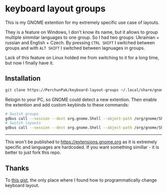 # keyboard layout groups

This is my GNOME extention for my extremely specific use case of layouts.

They is a feature on Windows, I don't know its name, but it allows to group multiple simmilar languages to one group.
So I had two groups: Ukrainian + russian and English + Czech.
By pressing `CTRL SHIFT` I switched between groups and with `ALT SHIFT` I switched between lagnuages in groups.

Lack of this feature on Linux holded me from switching to it for a long time, but now I finally have it.

## Installation

```bash
git clone https://PerchunPak/keyboard-layout-groups ~/.local/share/gnome-shell/extensions/keyboard-layout-groups@perchun
```

Relogin to your PC, so GNOME could detect a new extention. Then enable the extention and add custom keybinds to these commands:

```bash
# Switch groups
gdbus call --session --dest org.gnome.Shell --object-path /org/gnome/Shell/Extensions/KeyboardLayoutGroups --method org.gnome.Shell.Extensions.KeyboardLayoutGroups.ChangeGroup
# Switch layouts
gdbus call --session --dest org.gnome.Shell --object-path /org/gnome/Shell/Extensions/KeyboardLayoutGroups --method org.gnome.Shell.Extensions.KeyboardLayoutGroups.ChangeLayout
```

---

This won't be published to https://extensions.gnome.org as it is extremely specific and languages are hardcoded.
If you want something simillar - it is better to just fork this repo.

## Thanks

To [this gist](https://gist.github.com/Envek/85f40478d1c8b9658621190569046447), the only place where I found how to programmatically change keyboard layout.
